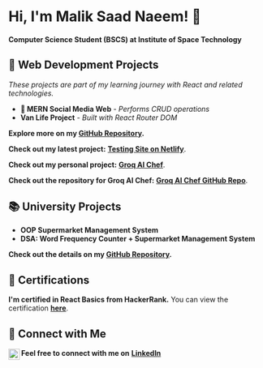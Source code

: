 <h1><b>Hi, I'm Malik Saad Naeem! 👋</b></h1>

<h4><b>Computer Science Student (BSCS) at Institute of Space Technology</b></h4>

<h2><b>🚀 Web Development Projects</b></h2>

<p><i>These projects are part of my learning journey with React and related technologies.</i></p>

<ul>
  <li><b>🚀 MERN Social Media Web</b> - <i>Performs CRUD operations</i></li>
  <li><b>Van Life Project</b> - <i>Built with React Router DOM</i></li>
</ul>
<p><b>Explore more on my <a href="https://github.com/maliksaadnaeem937/MERN_Projects_With_React_Router_DOM_Crud_Operations" target="_blank">GitHub Repository</a>.</b></p>
<p><b>Check out my latest project:</b> <a href="https://my-testing-site-new.netlify.app/" target="_blank"><b>Testing Site on Netlify</b></a>.</p>
<p><b>Check out my personal project:</b> <a href="https://groq-ai-chef.netlify.app/" target="_blank"><b>Groq AI Chef</b></a>.</p>
<p><b>Check out the repository for Groq AI Chef:</b> <a href="https://github.com/maliksaadnaeem937/Groq-Chef" target="_blank"><b>Groq AI Chef GitHub Repo</b></a>.</p>

<h2><b>📚 University Projects</b></h2>

<ul>
  <li><b>OOP Supermarket Management System</b></li>
  <li><b>DSA: Word Frequency Counter + Supermarket Management System</b></li>
</ul>
<p><b>Check out the details on my <a href="https://github.com/maliksaadnaeem937/Cpp-OOP-and-DSA-projects" target="_blank">GitHub Repository</a>.</b></p>

<h2><b>📜 Certifications</b></h2>

<p><b>I'm certified in React Basics from HackerRank.</b> You can view the certification <a href="https://www.hackerrank.com/certificates/4ec1db2ac8c2" target="_blank"><b>here</b></a>.</p>

<h2><b>🤳 Connect with Me</b></h2>

<p>
  <b>Feel free to connect with me on</b> <a href="https://www.linkedin.com/in/malik-saad-naeem-a84060264/" target="_blank">
    <img align="left" alt="Malik Saad | LinkedIn" width="22px" src="https://cdn.jsdelivr.net/npm/simple-icons@v3/icons/linkedin.svg" />
    <b>LinkedIn</b>
  </a>
</p>
